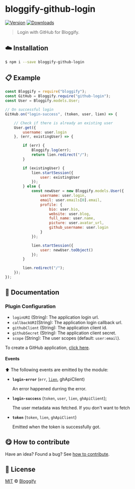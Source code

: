 
# bloggify-github-login

 [![Version](https://img.shields.io/npm/v/bloggify-github-login.svg)](https://www.npmjs.com/package/bloggify-github-login) [![Downloads](https://img.shields.io/npm/dt/bloggify-github-login.svg)](https://www.npmjs.com/package/bloggify-github-login)

> Login with GitHub for Bloggify.

## :cloud: Installation

```sh
$ npm i --save bloggify-github-login
```


## :clipboard: Example



```js
const Bloggify = require("bloggify");
const GitHub = Bloggify.require("github-login");
const User = Bloggify.models.User;

// On successful login
GitHub.on("login-success", (token, user, lien) => {

    // Check if there is already an existing user
    User.get({
        username: user.login
    }, (err, existingUser) => {

        if (err) {
            Bloggify.log(err);
            return lien.redirect("/");
        }

        if (existingUser) {
            lien.startSession({
                user: existingUser
            });
        } else {
            const newUser = new Bloggify.models.User({
                username: user.login,
                email: user.emails[0].email,
                profile: {
                    bio: user.bio,
                    website: user.blog,
                    full_name: user.name,
                    picture: user.avatar_url,
                    github_username: user.login
                }
            });

            lien.startSession({
                user: newUser.toObject()
            });
        }

        lien.redirect("/");
    });
});
```

## :memo: Documentation


### Plugin Configuration

 - `loginURI` (String): The application login url.
 - `callbackURI`(String): The application login callback url.
 - `githubClient` (String): The application client id.
 - `githubSecret` (String): The application client secret.
 - `scope` (String): The user scopes (default: `user:email`).

 To create a GitHub application, [click here](https://github.com/settings/applications/new).

#### Events

:arrow_up: The following events are emitted by the module:

 - **`login-error`** (`err`, [`lien`](https://github.com/LienJS/Lien), ghApiClient)

   An error happened durring the error.

 - **`login-success`** (`token`, `user`, `lien`, `ghApiClient`);

    The user metadata was fetched. If you don't want to fetch

 - **`token`** (`token`, `lien`, `ghApiClient`)

    Emitted when the token is successfully got.



## :yum: How to contribute
Have an idea? Found a bug? See [how to contribute][contributing].



## :scroll: License

[MIT][license] © [Bloggify][website]

[license]: http://showalicense.com/?fullname=Bloggify%20%3Csupport%40bloggify.org%3E%20(https%3A%2F%2Fbloggify.org)&year=2016#license-mit
[website]: https://bloggify.org
[contributing]: /CONTRIBUTING.md
[docs]: /DOCUMENTATION.md
